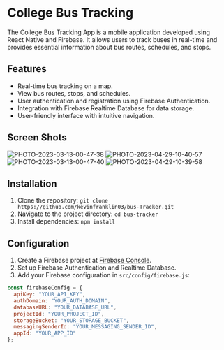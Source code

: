
# College Bus Tracking

The College Bus Tracking App is a mobile application developed using React Native and Firebase. It allows users to track buses in real-time and provides essential information about bus routes, schedules, and stops.

## Features

- Real-time bus tracking on a map.
- View bus routes, stops, and schedules.
- User authentication and registration using Firebase Authentication.
- Integration with Firebase Realtime Database for data storage.
- User-friendly interface with intuitive navigation.

## Screen Shots
![PHOTO-2023-03-13-00-47-38](https://github.com/kevinfranklin03/bus-Tracker/assets/91761444/93ad80e9-ed3b-42b4-a74a-39f725590820)
![PHOTO-2023-04-29-10-40-57](https://github.com/kevinfranklin03/bus-Tracker/assets/91761444/215ae71f-332f-45cb-aba3-c6698aca9438)
![PHOTO-2023-03-13-00-47-40](https://github.com/kevinfranklin03/bus-Tracker/assets/91761444/7994cd49-40b8-4cca-91d0-441e5de3f541)
![PHOTO-2023-04-29-10-39-58](https://github.com/kevinfranklin03/bus-Tracker/assets/91761444/09cb445a-8716-465a-a30f-bfcafbc71784)


## Installation

1. Clone the repository: `git clone https://github.com/kevinfranklin03/bus-Tracker.git`
2. Navigate to the project directory: `cd bus-tracker`
3. Install dependencies: `npm install`

## Configuration

1. Create a Firebase project at [Firebase Console](https://console.firebase.google.com/).
2. Set up Firebase Authentication and Realtime Database.
3. Add your Firebase configuration in `src/config/firebase.js`:
 
```js
const firebaseConfig = {
  apiKey: "YOUR_API_KEY",
  authDomain: "YOUR_AUTH_DOMAIN",
  databaseURL: "YOUR_DATABASE_URL",
  projectId: "YOUR_PROJECT_ID",
  storageBucket: "YOUR_STORAGE_BUCKET",
  messagingSenderId: "YOUR_MESSAGING_SENDER_ID",
  appId: "YOUR_APP_ID"
};
